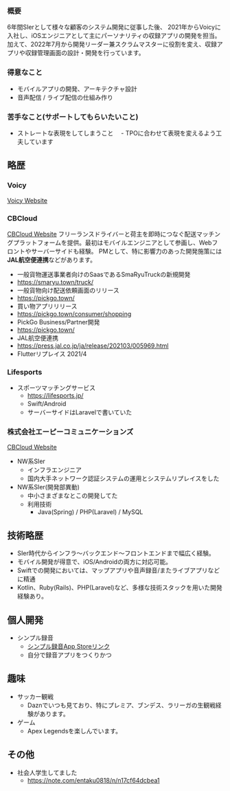 ### 概要
6年間SIerとして様々な顧客のシステム開発に従事した後、
2021年からVoicyに入社し、iOSエンジニアとして主にパーソナリティの収録アプリの開発を担当。
加えて、2022年7月から開発リーダー兼スクラムマスターに役割を変え、収録アプリや収録管理画面の設計・開発を行っています。

### 得意なこと
- モバイルアプリの開発、アーキテクチャ設計
- 音声配信 / ライブ配信の仕組み作り

### 苦手なこと(サポートしてもらいたいこと)
- ストレートな表現をしてしまうこと
　- TPOに合わせて表現を変えるよう工夫しています
    

## 略歴
### Voicy
[Voicy Website](https://voicy.jp/)


### CBCloud
[CBCloud Website](https://cb-cloud.com/)
フリーランスドライバーと荷主を即時につなぐ配送マッチングプラットフォームを提供。最初はモバイルエンジニアとして参画し、Webフロントやサーバーサイドも経験。
PMとして、特に影響力のあった開発施策には**JAL航空便連携**などがあります。

- 一般貨物運送事業者向けのSaasであるSmaRyuTruckの新規開発
 - https://smaryu.town/truck/
- 一般貨物向け配送依頼画面のリリース 
 - https://pickgo.town/ 
- 買い物アプリリリース
 - https://pickgo.town/consumer/shopping
- PickGo Business/Partner開発
 - https://pickgo.town/
- JAL航空便連携
 - https://press.jal.co.jp/ja/release/202103/005969.html
- Flutterリプレイス 2021/4

### Lifesports
- スポーツマッチングサービス
    - https://lifesports.jp/
    - Swift/Android　
    - サーバーサイドはLaravelで書いていた
 
### 株式会社エーピーコミュニケーションズ
[CBCloud Website](https://www.ap-com.co.jp/)
- NW系SIer
    - インフラエンジニア
    - 国内大手ネットワーク認証システムの運用とシステムリプレイスをした
- NW系SIer(開発部異動)
    - 中小さまざまなとこの開発してた
    - 利用技術
        - Java(Spring) / PHP(Laravel) / MySQL


## 技術略歴
- SIer時代からインフラ〜バックエンド〜フロントエンドまで幅広く経験。
- モバイル開発が得意で、iOS/Androidの両方に対応可能。
- Swiftでの開発においては、マップアプリや音声録音/またライブアプリなどに精通
- Kotlin、Ruby(Rails)、PHP(Laravel)など、多様な技術スタックを用いた開発経験あり。

## 個人開発
- シンプル録音
  - [シンプル録音App Storeリンク](https://apps.apple.com/jp/app/id6443528409)
  - 自分で録音アプリをつくりかつ

## 趣味
- サッカー観戦
    - Daznでいつも見ており、特にプレミア、ブンデス、ラリーガの生観戦経験があります。
- ゲーム
    - Apex Legendsを楽しんでいます。


## その他
- 社会人学生してました
    - https://note.com/entaku0818/n/n17cf64dcbea1

     


